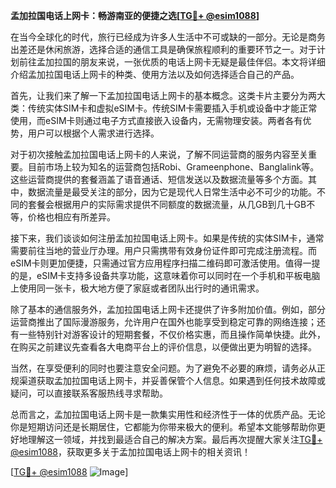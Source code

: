 **孟加拉国电话上网卡：畅游南亚的便捷之选[[TG💪+ @esim1088](https://t.me/s/esim1088)]**

在当今全球化的时代，旅行已经成为许多人生活中不可或缺的一部分。无论是商务出差还是休闲旅游，选择合适的通信工具是确保旅程顺利的重要环节之一。对于计划前往孟加拉国的朋友来说，一张优质的电话上网卡无疑是最佳伴侣。本文将详细介绍孟加拉国电话上网卡的种类、使用方法以及如何选择适合自己的产品。

首先，让我们来了解一下孟加拉国电话上网卡的基本概念。这类卡片主要分为两大类：传统实体SIM卡和虚拟eSIM卡。传统SIM卡需要插入手机或设备中才能正常使用，而eSIM卡则通过电子方式直接嵌入设备内，无需物理安装。两者各有优势，用户可以根据个人需求进行选择。

对于初次接触孟加拉国电话上网卡的人来说，了解不同运营商的服务内容至关重要。目前市场上较为知名的运营商包括Robi、Grameenphone、Banglalink等。这些运营商提供的套餐涵盖了语音通话、短信发送以及数据流量等多个方面。其中，数据流量是最受关注的部分，因为它是现代人日常生活中必不可少的功能。不同的套餐会根据用户的实际需求提供不同额度的数据流量，从几GB到几十GB不等，价格也相应有所差异。

接下来，我们谈谈如何注册孟加拉国电话上网卡。如果是传统的实体SIM卡，通常需要前往当地的营业厅办理。用户只需携带有效身份证件即可完成注册流程。而eSIM卡则更加便捷，只需通过官方应用程序扫描二维码即可激活使用。值得一提的是，eSIM卡支持多设备共享功能，这意味着你可以同时在一个手机和平板电脑上使用同一张卡，极大地方便了家庭或者团队出行时的通讯需求。

除了基本的通信服务外，孟加拉国电话上网卡还提供了许多附加价值。例如，部分运营商推出了国际漫游服务，允许用户在国外也能享受到稳定可靠的网络连接；还有一些特别针对游客设计的短期套餐，不仅价格实惠，而且操作简单快捷。此外，在购买之前建议先查看各大电商平台上的评价信息，以便做出更为明智的选择。

当然，在享受便利的同时也要注意安全问题。为了避免不必要的麻烦，请务必从正规渠道获取孟加拉国电话上网卡，并妥善保管个人信息。如果遇到任何技术故障或疑问，可以直接联系客服热线寻求帮助。

总而言之，孟加拉国电话上网卡是一款集实用性和经济性于一体的优质产品。无论你是短期访问还是长期居住，它都能为你带来极大的便利。希望本文能够帮助你更好地理解这一领域，并找到最适合自己的解决方案。最后再次提醒大家关注[TG💪+ @esim1088](https://t.me/s/esim1088)，获取更多关于孟加拉国电话上网卡的相关资讯！

[[TG💪+ @esim1088](https://t.me/s/esim1088) ![Image](https://i.postimg.cc/4NQfJmqS/Snipaste-2025-05-13-00-14-12.png)]
